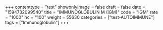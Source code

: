 +++
contenttype = "test"
showonlyimage = false
draft = false
date = "1594732099540"
title = "IMMUNOGLOBULIN M (IGM)"
code = "IGM"
rate = "1000"
hc = "100"
weight = 55630
categories = ["test-AUTOIMMUNE"]
tags = ["Immunoglobulin"]
+++

